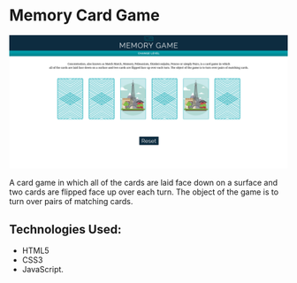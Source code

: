 # Memory Card Game
![Game page](assets/memo.jpg)

A card game in which all of the cards are laid face down on a surface and two cards are flipped face up over each turn. The object of the game is to turn over pairs of matching cards.

## Technologies Used:
* HTML5
* CSS3
* JavaScript.